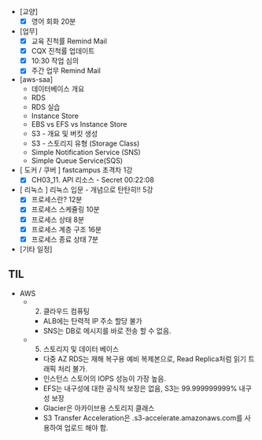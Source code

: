 - [교양]
	- [x] 영어 회화 20분
- [업무]
	- [x] 교육 진척률 Remind Mail
	- [x] CQX 진척률 업데이트
	- [x] 10:30 작업 심의
	- [x] 주간 업무 Remind Mail
- [aws-saa]
	- 데이터베이스 개요
	- RDS
	- RDS 실습
	- Instance Store
	- EBS vs EFS vs Instance Store
	- S3 - 개요 및 버킷 생성
	- S3 - 스토리지 유형 (Storage Class)
	- Simple Notification Service (SNS)
	- Simple Queue Service(SQS)
- [ 도커 / 쿠버 ] fastcampus 초격차 1강
	- [x] CH03_11. API 리소스 - Secret 00:22:08
- [ 리눅스 ] 리눅스 입문 - 개념으로 탄탄히!! 5강
	- [x] 프로세스란? 12분
	- [x] 프로세스 스케쥴링 10분
	- [x] 프로세스 상태 8분
	- [x] 프로세스 계층 구조 16분
	- [x] 프로세스 종료 상태 7분
- [기타 일정]

## TIL
- AWS
	- 2. 클라우드 컴퓨팅
		- ALB에는 탄력적 IP 주소 할당 불가
		- SNS는 DB로 메시지를 바로 전송 할 수 없음.
	- 5. 스토리지 및 데이터 베이스
		- 다중 AZ RDS는 재해 복구용 예비 복제본으로, Read Replica처럼 읽기 트래픽 처리 불가.
		- 인스턴스 스토어의 IOPS 성능이 가장 높음.
		- EFS는 내구성에 대한 공식적 보장은 없음, S3는 99.999999999% 내구성 보장
		- Glacier은 아카이브용 스토리지 클래스
		- S3 Transfer Acceleration은 <bucket>.s3-accelerate.amazonaws.com를 사용하여 업로드 해야 함.
<!--stackedit_data:
eyJoaXN0b3J5IjpbMTg3NzUxNTY4Nyw3MDc5MjE5NiwyNzkwMz
k0NTYsNzU3NDk2NDI1LC0xOTEzMzAxMjIsMTIzMDIyMDAxMSw5
ODA2OTQyMjQsMjA1MTA1ODU4OSw1MzI0MDI0NTksMTg2MzA0Mj
M2NywtMTg2NTQ4MjMzMSwtMzA5MzQ5MTQ4LDE3NDIzNjA5NTAs
LTE2MTY1NjUxNTcsMjExNDYzNTExNywtMTcyODI0NDE3NywxND
M2MjAwMTI2XX0=
-->